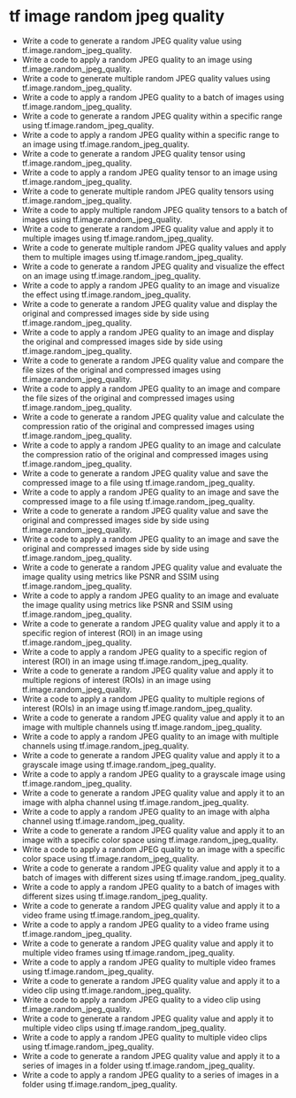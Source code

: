 # tf image random jpeg quality

- Write a code to generate a random JPEG quality value using tf.image.random_jpeg_quality.
- Write a code to apply a random JPEG quality to an image using tf.image.random_jpeg_quality.
- Write a code to generate multiple random JPEG quality values using tf.image.random_jpeg_quality.
- Write a code to apply a random JPEG quality to a batch of images using tf.image.random_jpeg_quality.
- Write a code to generate a random JPEG quality within a specific range using tf.image.random_jpeg_quality.
- Write a code to apply a random JPEG quality within a specific range to an image using tf.image.random_jpeg_quality.
- Write a code to generate a random JPEG quality tensor using tf.image.random_jpeg_quality.
- Write a code to apply a random JPEG quality tensor to an image using tf.image.random_jpeg_quality.
- Write a code to generate multiple random JPEG quality tensors using tf.image.random_jpeg_quality.
- Write a code to apply multiple random JPEG quality tensors to a batch of images using tf.image.random_jpeg_quality.
- Write a code to generate a random JPEG quality value and apply it to multiple images using tf.image.random_jpeg_quality.
- Write a code to generate multiple random JPEG quality values and apply them to multiple images using tf.image.random_jpeg_quality.
- Write a code to generate a random JPEG quality and visualize the effect on an image using tf.image.random_jpeg_quality.
- Write a code to apply a random JPEG quality to an image and visualize the effect using tf.image.random_jpeg_quality.
- Write a code to generate a random JPEG quality value and display the original and compressed images side by side using tf.image.random_jpeg_quality.
- Write a code to apply a random JPEG quality to an image and display the original and compressed images side by side using tf.image.random_jpeg_quality.
- Write a code to generate a random JPEG quality value and compare the file sizes of the original and compressed images using tf.image.random_jpeg_quality.
- Write a code to apply a random JPEG quality to an image and compare the file sizes of the original and compressed images using tf.image.random_jpeg_quality.
- Write a code to generate a random JPEG quality value and calculate the compression ratio of the original and compressed images using tf.image.random_jpeg_quality.
- Write a code to apply a random JPEG quality to an image and calculate the compression ratio of the original and compressed images using tf.image.random_jpeg_quality.
- Write a code to generate a random JPEG quality value and save the compressed image to a file using tf.image.random_jpeg_quality.
- Write a code to apply a random JPEG quality to an image and save the compressed image to a file using tf.image.random_jpeg_quality.
- Write a code to generate a random JPEG quality value and save the original and compressed images side by side using tf.image.random_jpeg_quality.
- Write a code to apply a random JPEG quality to an image and save the original and compressed images side by side using tf.image.random_jpeg_quality.
- Write a code to generate a random JPEG quality value and evaluate the image quality using metrics like PSNR and SSIM using tf.image.random_jpeg_quality.
- Write a code to apply a random JPEG quality to an image and evaluate the image quality using metrics like PSNR and SSIM using tf.image.random_jpeg_quality.
- Write a code to generate a random JPEG quality value and apply it to a specific region of interest (ROI) in an image using tf.image.random_jpeg_quality.
- Write a code to apply a random JPEG quality to a specific region of interest (ROI) in an image using tf.image.random_jpeg_quality.
- Write a code to generate a random JPEG quality value and apply it to multiple regions of interest (ROIs) in an image using tf.image.random_jpeg_quality.
- Write a code to apply a random JPEG quality to multiple regions of interest (ROIs) in an image using tf.image.random_jpeg_quality.
- Write a code to generate a random JPEG quality value and apply it to an image with multiple channels using tf.image.random_jpeg_quality.
- Write a code to apply a random JPEG quality to an image with multiple channels using tf.image.random_jpeg_quality.
- Write a code to generate a random JPEG quality value and apply it to a grayscale image using tf.image.random_jpeg_quality.
- Write a code to apply a random JPEG quality to a grayscale image using tf.image.random_jpeg_quality.
- Write a code to generate a random JPEG quality value and apply it to an image with alpha channel using tf.image.random_jpeg_quality.
- Write a code to apply a random JPEG quality to an image with alpha channel using tf.image.random_jpeg_quality.
- Write a code to generate a random JPEG quality value and apply it to an image with a specific color space using tf.image.random_jpeg_quality.
- Write a code to apply a random JPEG quality to an image with a specific color space using tf.image.random_jpeg_quality.
- Write a code to generate a random JPEG quality value and apply it to a batch of images with different sizes using tf.image.random_jpeg_quality.
- Write a code to apply a random JPEG quality to a batch of images with different sizes using tf.image.random_jpeg_quality.
- Write a code to generate a random JPEG quality value and apply it to a video frame using tf.image.random_jpeg_quality.
- Write a code to apply a random JPEG quality to a video frame using tf.image.random_jpeg_quality.
- Write a code to generate a random JPEG quality value and apply it to multiple video frames using tf.image.random_jpeg_quality.
- Write a code to apply a random JPEG quality to multiple video frames using tf.image.random_jpeg_quality.
- Write a code to generate a random JPEG quality value and apply it to a video clip using tf.image.random_jpeg_quality.
- Write a code to apply a random JPEG quality to a video clip using tf.image.random_jpeg_quality.
- Write a code to generate a random JPEG quality value and apply it to multiple video clips using tf.image.random_jpeg_quality.
- Write a code to apply a random JPEG quality to multiple video clips using tf.image.random_jpeg_quality.
- Write a code to generate a random JPEG quality value and apply it to a series of images in a folder using tf.image.random_jpeg_quality.
- Write a code to apply a random JPEG quality to a series of images in a folder using tf.image.random_jpeg_quality.